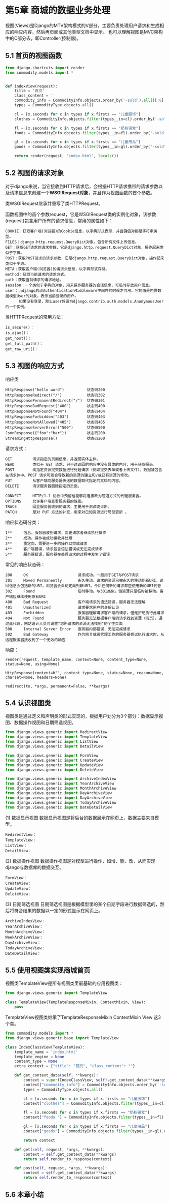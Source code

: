 # 第5章 商城的数据业务处理

视图(Views)是Django的MTV架构模式的V部分，主要负责处理用户请求和生成相应的响应内容，然后再页面或其他类型文档中显示。
也可以理解视图是MVC架构中的C部分去，即Controller(控制器)。

## 5.1 首页的视图函数

```python
from django.shortcuts import render
from commodity.models import *


def indexView(request):
    title = '首页'
    class_content = ''
    commodity_info = CommodityInfo.objects.order_by('-sold').all()[:8]
    types = CommodityType.objects.all()

    cl = [x.seconds for x in types if x.firsts == "儿童服饰"]
    clothes = CommodityInfo.objects.filter(types__in=cl).order_by('-sold')[:5]

    fl = [x.seconds for x in types if x.firsts == "奶粉辅食"]
    foods = CommodityInfo.objects.filter(types__in=fl).order_by('-sold')[:5]

    gl = [x.seconds for x in types if x.firsts == "儿童用品"]
    goods = CommodityInfo.objects.filter(types__in=gl).order_by("-sold")[:5]

    return render(request, 'index.html', locals())
```

## 5.2 视图的请求对象

对于django来说，当它接收到HTTP请求后，会根据HTTP请求携带的请求参数以及请求信息来创建一个**WSGIRequest对象**，并且作为视图函数的首个参数。

类WSGIRequest继承并重写了类HTTPRequest。

函数视图中的首个参数request，它是WSGIRequest类的实例化对象，该参数(request)包含用户所有的请求信息，常用的属性如下：
```text
COOKIE：获取客户端(浏览器)的Cookie信息，以字典形式表示，并且键值对都是字符串类型。
FILES：django.http.request.QueryDict对象，包含所有文件上传信息。
GET：获取GET请求的请求参数，它是django.http.request.QueryDict对象，操作起来类似于字典。
POST：获取POST请求的请求参数，它是django.http.request.QueryDict对象，操作起来类似于字典。
META：获取客户端(浏览器)的请求头信息，以字典形式存储。
method：获取当前请求的请求方式。
path：获取当前请求的请求地址。
session：一个类似于字典的对象，用来操作服务器的会话信息，可临时存放用户信息。
user：当django启动AuthenticationMiddleware中间件的时候才可用。它的值是内置数据模型User的对象，表示当前登录的用户。    
      如果没有登录，那么user将设为django.contrib.auth.models.AnonymousUser的一个实例。
```

类HTTPRequest的常用方法：
```text
is_secure()：
is_ajax()：
get_host()：
get_full_path()：
get_raw_uri()：

```

## 5.3 视图的响应方式

响应类
```text
HttpResponse("hello word")          状态码200
HttpResponseRedirect("/")           状态码302
HttpResponsePermanentRedirect("/")  状态码301
HttpResponseBadRequest("400")       状态码400
HttpResponseNotFound("404")         状态码404
HttpResponseForbidden("403")        状态码403
HttpResponseNotAllowed("405")       状态码405
HttpResponseServerError("500")      状态码500
JsonResponse({"foo":"bar"})         状态码200
StreamingHttpResponse()             状态码200
```

请求方式：
```text
GET	        请求指定的页面信息，并返回实体主体。
HEAD	    类似于 GET 请求，只不过返回的响应中没有具体的内容，用于获取报头。
POST	    向指定资源提交数据进行处理请求（例如提交表单或者上传文件）。数据被包含在请求体中。POST 请求可能会导致新的资源的建立和/或已有资源的修改。
PUT	        从客户端向服务器传送的数据取代指定的文档的内容。
DELETE	    请求服务器删除指定的页面。

CONNECT	    HTTP/1.1 协议中预留给能够将连接改为管道方式的代理服务器。
OPTIONS	    允许客户端查看服务器的性能。
TRACE	    回显服务器收到的请求，主要用于测试或诊断。
PATCH	    是对 PUT 方法的补充，用来对已知资源进行局部更新 。
```

响应状态码分类：
```text
1**	    信息，服务器收到请求，需要请求者继续执行操作
2**	    成功，操作被成功接收并处理
3**	    重定向，需要进一步的操作以完成请求
4**	    客户端错误，请求包含语法错误或无法完成请求
5**	    服务器错误，服务器在处理请求的过程中发生了错误
```

常见的响应状态码：
```text
200     OK	                    请求成功。一般用于GET与POST请求
301     Moved Permanently	    永久移动。请求的资源已被永久的移动到新URI，返回信息会包括新的URI，浏览器会自动定向到新URI。今后任何新的请求都应使用新的URI代替
302     Found	                临时移动。与301类似。但资源只是临时被移动。客户端应继续使用原有URI
400     Bad Request	            客户端请求的语法错误，服务器无法理解
401     Unauthorized	        请求要求用户的身份认证
403     Forbidden	            服务器理解请求客户端的请求，但是拒绝执行此请求
404     Not Found	            服务器无法根据客户端的请求找到资源（网页）。通过此代码，网站设计人员可设置"您所请求的资源无法找到"的个性页面
500     Internal Server Error	服务器内部错误，无法完成请求
502     Bad Gateway	            作为网关或者代理工作的服务器尝试执行请求时，从远程服务器接收到了一个无效的响应
```

响应：
```text
render(request, template_name, context=None, content_type=None, status=None, using=None)

HttpResponse(content=b"", content_type=None, status=None, reason=None, charset=None, headers=None)  
 
redirect(to, *args, permanent=False, **kwargs)
```

## 5.4 认识视图类

视图类是通过定义和声明类的形式实现的，根据用户划分为3个部分：数据显示视图、数据操作视图和日期筛选视图。

```python
from django.views.generic import RedirectView
from django.views.generic import TemplateView
from django.views.generic import ListView
from django.views.generic import DetailView

from django.views.generic import FormView
from django.views.generic import CreateView
from django.views.generic import UpdateView
from django.views.generic import DeleteView

from django.views.generic import ArchiveIndexView
from django.views.generic import YearArchiveView
from django.views.generic import MonthArchiveView
from django.views.generic import DayArchiveView
from django.views.generic import DayArchiveView
from django.views.generic import TodayArchiveView
from django.views.generic import DateDetailView
```

(1) 数据显示视图
数据显示视图是将后台的数据展示在网页上，数据主要来自模型。
```text
RedirectView：
TemplateView：
ListView：
DetailView：
```
(2) 数据操作视图
数据操作视图是对模型进行操作，如增、删、改，从而实现django与数据库的数据交互。
```text
FormView：
CreateView：
UpdateView：
DeleteView：
```
(3) 日期筛选视图
日期筛选视图是根据模型里的某个日期字段进行数据筛选的，然后将符合结果的数据以一定的形式显示在网页上。
```text
ArchiveIndexView：
YearArchiveView：
MonthArchiveView：
WeekArchiveView：
DayArchiveView：
TodayArchiveView：
DateDetailView：
```

## 5.5 使用视图类实现商城首页

视图类TemplateView是所有视图类里最基础的应用视图类：
```python
from django.views.generic import TemplateView
```
```python
class TemplateView(TemplateResponseMixin, ContextMixin, View):
    pass
```
TemplateView视图类继承了TemplateResponseMixin ContextMixin View 这3个类。


```python
from commodity.models import *
from django.views.generic.base import TemplateView

class IndexClassView(TemplateView):
    template_name = 'index.html'
    template_engine = None
    content_type = None
    extra_context = {"title": "首页", "class_content": ""}

    def get_context_data(self, **kwargs):
        context = super(IndexClassView, self).get_context_data(**kwargs)
        context["commodity_info"] = CommodityInfo.objects.order_by('-sold').all()[:8]
        types = CommodityType.objects.all()

        cl = [x.seconds for x in types if x.firsts == "儿童服饰"]
        context["clothes"] = CommodityInfo.objects.filter(types__in=cl).order_by('-sold')[:5]

        fl = [x.seconds for x in types if x.firsts == "奶粉辅食"]
        context["foods "] = CommodityInfo.objects.filter(types__in=fl).order_by('-sold')[:5]

        gl = [x.seconds for x in types if x.firsts == "儿童用品"]
        context["goods"] = CommodityInfo.objects.filter(types__in=gl).order_by("-sold")[:5]

        return context

    def get(self, request, *args, **kwargs):
        context = self.get_context_data(**kwargs)
        return self.render_to_response(context)

    def post(self, request, *args, **kwargs):
        context = self.get_context_data(**kwargs)
        return self.render_to_response(context)
```
## 5.6 本章小结
 